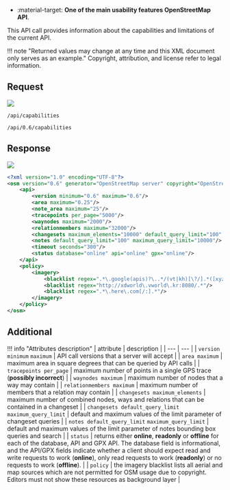 <div class="grid cards" markdown>

- :material-target: **One of the main usability features OpenStreetMap API**.

</div>

This API call provides information about the capabilities and limitations of the current API.

!!! note "Returned values may change at any time and this XML document only serves as an example."
    Copyright, attribution, and license refer to legal information.

## Request

![](https://img.shields.io/badge/GET-green)

```
/api/capabilities
```

```
/api/0.6/capabilities
```

## Response

![](https://img.shields.io/badge/Response-200%20OK-brightgreen)

``` xml linenums="1" hl_lines="4-21"
<?xml version="1.0" encoding="UTF-8"?>
<osm version="0.6" generator="OpenStreetMap server" copyright="OpenStreetMap and contributors" attribution="https://www.openstreetmap.org/copyright" license="https://opendatacommons.org/licenses/odbl/1-0/">
	<api>
		<version minimum="0.6" maximum="0.6"/>
		<area maximum="0.25"/>
		<note_area maximum="25"/>
		<tracepoints per_page="5000"/>
		<waynodes maximum="2000"/>
		<relationmembers maximum="32000"/>
		<changesets maximum_elements="10000" default_query_limit="100" maximum_query_limit="100"/>
		<notes default_query_limit="100" maximum_query_limit="10000"/>
		<timeout seconds="300"/>
		<status database="online" api="online" gpx="online"/>
	</api>
	<policy>
		<imagery>
			<blacklist regex=".*\.google(apis)?\..*/(vt|kh)[\?/].*([xyz]=.*){3}.*"/>
			<blacklist regex="http://xdworld\.vworld\.kr:8080/.*"/>
			<blacklist regex=".*\.here\.com[/:].*"/>
		</imagery>
	</policy>
</osm>
```

## Additional

!!! info "Attributes description"
    | attribute | description |
    | --- | --- |
    | `version minimum` `maximum` | API call versions that a server will accept |
    | `area maximum` | maximum area in square degrees that can be queried by API calls |
    | `tracepoints per_page` | maximum number of points in a single GPS trace (**possibly incorrect**) |
    | `waynodes maximum` | maximum number of nodes that a way may contain |
    | `relationmembers maximum` | maximum number of members that a relation may contain |
    | `changesets maximum_elements` | maximum number of combined nodes, ways and relations that can be contained in a changeset |
    | `changesets default_query_limit` `maximum_query_limit` | default and maximum values of the limit parameter of changeset queries |
    | `notes default_query_limit` `maximum_query_limit` | default and maximum values of the limit parameter of notes bounding box queries and search |
    | `status` | returns either **online**, **readonly** or **offline** for each of the database, API and GPX API. The database field is informational, and the API/GPX fields indicate whether a client should expect read and write requests to work (**online**), only read requests to work (**readonly**) or no requests to work (**offline**). |
    | `policy` | the imagery blacklist lists all aerial and map sources which are not permitted for OSM usage due to copyright. Editors must not show these resources as background layer |
